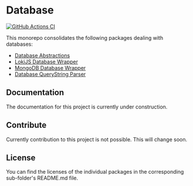 # Database

[![GitHub Actions CI](https://github.com/nmshd/cns-database/workflows/Publish/badge.svg)](https://github.com/nmshd/cns-database/actions?query=workflow%3Apublish)

This monorepo consolidates the following packages dealing with databases:

-   [Database Abstractions](packages/abstractions/)
-   [LokiJS Database Wrapper](packages/loki/)
-   [MongoDB Database Wrapper](packages/mongo/)
-   [Database QueryString Parser](packages/querystring/)

## Documentation

The documentation for this project is currently under construction.

## Contribute

Currently contribution to this project is not possible. This will change soon.

## License

You can find the licenses of the individual packages in the corresponding sub-folder's README.md file.
